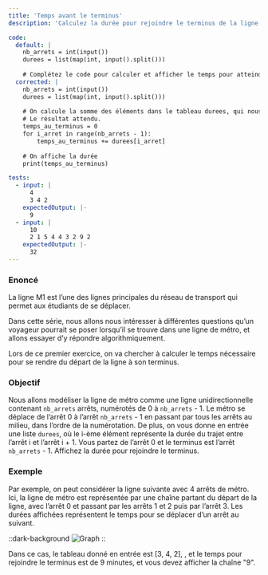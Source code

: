 ```yaml
---
title: 'Temps avant le terminus'
description: 'Calculez la durée pour rejoindre le terminus de la ligne de métro'

code:
  default: |
    nb_arrets = int(input())
    durees = list(map(int, input().split()))
    
    # Complétez le code pour calculer et afficher le temps pour atteindre le terminus
  corrected: |
    nb_arrets = int(input())
    durees = list(map(int, input().split()))
    
    # On calcule la somme des éléments dans le tableau durees, qui nous donne
    # Le résultat attendu.
    temps_au_terminus = 0
    for i_arret in range(nb_arrets - 1):
        temps_au_terminus += durees[i_arret]
    
    # On affiche la durée
    print(temps_au_terminus)

tests:
  - input: |
      4
      3 4 2
    expectedOutput: |-
      9
  - input: |
      10
      2 1 5 4 4 3 2 9 2
    expectedOutput: |-
      32
---
```


### Enoncé

La ligne M1 est l’une des lignes principales du réseau de transport qui permet aux étudiants de se déplacer.

Dans cette série, nous allons nous intéresser à différentes questions qu’un voyageur pourrait se poser lorsqu’il se trouve dans une ligne de métro, et allons essayer d’y répondre algorithmiquement.

Lors de ce premier exercice, on va chercher à calculer le temps nécessaire pour se rendre du départ de la ligne à son terminus.

### Objectif

Nous allons modéliser la ligne de métro comme une ligne unidirectionnelle contenant `nb_arrets` arrêts, numérotés de 0 à `nb_arrets` - 1. Le métro se déplace de l’arrêt 0 à l’arrêt `nb_arrets` - 1 en passant par tous les arrêts au milieu, dans l’ordre de la numérotation. De plus, on vous donne en entrée une liste `durees`, où le i-ème élément représente la durée du trajet entre l’arrêt i et l’arrêt i + 1. Vous partez de l’arrêt 0 et le terminus est l’arrêt `nb_arrets` - 1. Affichez la durée pour rejoindre le terminus.

### Exemple

Par exemple, on peut considérer la ligne suivante avec 4 arrêts de métro. Ici, la ligne de métro est représentée par une chaîne partant du départ de la ligne, avec l’arrêt 0 et passant par les arrêts 1 et 2 puis par l’arrêt 3. Les durées affichées représentent le temps pour se déplacer d’un arrêt au suivant.

::dark-background
![Graph](/polympiads/graph-metro-polympiads.png)
::

Dans ce cas, le tableau donné en entrée est [3, 4, 2], , et le temps pour rejoindre le terminus est de 9 minutes, et vous devez afficher la chaîne "9".
